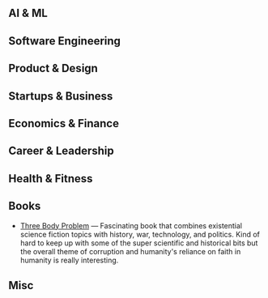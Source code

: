 
## AI & ML

## Software Engineering

## Product & Design

## Startups & Business

## Economics & Finance

## Career & Leadership

## Health & Fitness

## Books
- [Three Body Problem](https://www.amazon.com/Three-Body-Problem-Cixin-Liu/dp/0765382032) — Fascinating book that combines existential science fiction topics with history, war, technology, and politics. Kind of hard to keep up with some of the super scientific and historical bits but the overall theme of corruption and humanity's reliance on faith in humanity is really interesting.

## Misc

